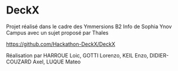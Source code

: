 # DeckX
Projet réalisé dans le cadre des Ymmersions B2 Info de Sophia Ynov Campus avec un sujet proposé par Thales

https://github.com/Hackathon-DeckX/DeckX

Réalisation par HARROUE Loic, GOTTI Lorenzo, KEIL Enzo, DIDIER-COUZARD Axel, LUQUE Mateo